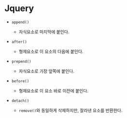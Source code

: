 # Jquery

* ``append()``

    * 자식요소로 마지막에 붙인다.
    
* ``after()``

    * 형제요소로 이 요소의 다음에 붙인다.
    
* ``prepend()``

    * 자식요소로 가장 앞쪽에 붙인다.
    
* ``before()``

    * 형제요소로 이 요소 바로 이전에 붙인다.
    
* ``detach()``

    * ``remove()``와 동일하게 삭제하지만, 잘라낸 요소를 반환한다.